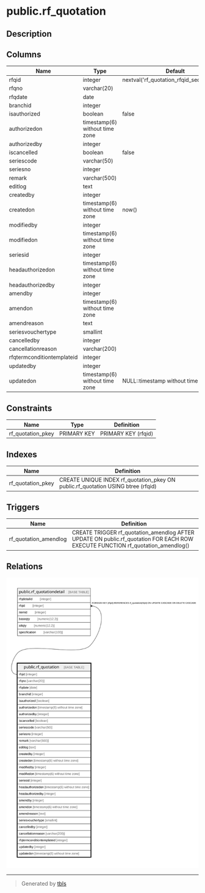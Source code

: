 # public.rf_quotation

## Description

## Columns

| Name | Type | Default | Nullable | Children | Parents | Comment |
| ---- | ---- | ------- | -------- | -------- | ------- | ------- |
| rfqid | integer | nextval('rf_quotation_rfqid_seq'::regclass) | false | [public.rf_quotationdetail](public.rf_quotationdetail.md) |  |  |
| rfqno | varchar(20) |  | true |  |  |  |
| rfqdate | date |  | true |  |  |  |
| branchid | integer |  | true |  |  |  |
| isauthorized | boolean | false | false |  |  |  |
| authorizedon | timestamp(6) without time zone |  | true |  |  |  |
| authorizedby | integer |  | true |  |  |  |
| iscancelled | boolean | false | false |  |  |  |
| seriescode | varchar(50) |  | true |  |  |  |
| seriesno | integer |  | true |  |  |  |
| remark | varchar(500) |  | true |  |  |  |
| editlog | text |  | true |  |  |  |
| createdby | integer |  | true |  |  |  |
| createdon | timestamp(6) without time zone | now() | true |  |  |  |
| modifiedby | integer |  | true |  |  |  |
| modifiedon | timestamp(6) without time zone |  | true |  |  |  |
| seriesid | integer |  | true |  |  |  |
| headauthorizedon | timestamp(6) without time zone |  | true |  |  |  |
| headauthorizedby | integer |  | true |  |  |  |
| amendby | integer |  | true |  |  |  |
| amendon | timestamp(6) without time zone |  | true |  |  |  |
| amendreason | text |  | true |  |  |  |
| seriesvouchertype | smallint |  | true |  |  |  |
| cancelledby | integer |  | true |  |  |  |
| cancellationreason | varchar(200) |  | true |  |  |  |
| rfqtermconditiontemplateid | integer |  | true |  |  |  |
| updatedby | integer |  | true |  |  |  |
| updatedon | timestamp(6) without time zone | NULL::timestamp without time zone | true |  |  |  |

## Constraints

| Name | Type | Definition |
| ---- | ---- | ---------- |
| rf_quotation_pkey | PRIMARY KEY | PRIMARY KEY (rfqid) |

## Indexes

| Name | Definition |
| ---- | ---------- |
| rf_quotation_pkey | CREATE UNIQUE INDEX rf_quotation_pkey ON public.rf_quotation USING btree (rfqid) |

## Triggers

| Name | Definition |
| ---- | ---------- |
| rf_quotation_amendlog | CREATE TRIGGER rf_quotation_amendlog AFTER UPDATE ON public.rf_quotation FOR EACH ROW EXECUTE FUNCTION rf_quotation_amendlog() |

## Relations

![er](public.rf_quotation.svg)

---

> Generated by [tbls](https://github.com/k1LoW/tbls)

